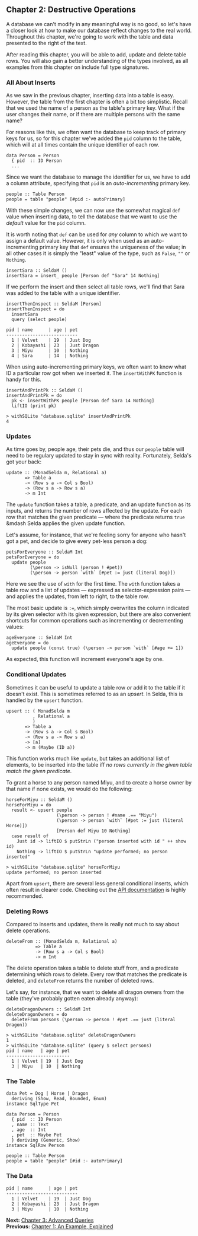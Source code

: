 <div class="pane" id="left">

## Chapter 2: Destructive Operations

A database we can't modify in any meaningful way is no good, so let's
have a closer look at how to make our database reflect changes to the real world.
Throughout this chapter, we're going to work with the table and data presented
to the right of the text.

After reading this chapter, you will be able to add, update and delete
table rows. You will also gain a better understanding of the types involved,
as all examples from this chapter on include full type signatures.

### All About Inserts

As we saw in the previous chapter, inserting data into a table is easy.
However, the table from the first chapter is often a bit too simplistic.
Recall that we used the name of a person as the table's primary key.
What if the user changes their name, or if there are multiple persons with
the same name?

For reasons like this, we often want the database to keep track of primary
keys for us, so for this chapter we've added the `pid` column to the table,
which will at all times contain the unique identifier of each row.

```language-haskell
data Person = Person
  { pid  :: ID Person
  ...
```

Since we want the database to manage the identifier for us, we have to add a
column attribute, specifying that `pid` is an *auto-incrementing* primary key.

```language-haskell
people :: Table Person
people = table "people" [#pid :- autoPrimary]
```

With these simple changes, we can now use the somewhat magical `def` value when
inserting data, to tell the database that we want to use the *default* value
for the `pid` column.

It is worth noting that `def` can be used for *any* column to which we want to
assign a default value. However, it is only when used as an auto-incrementing
primary key that `def` ensures the uniqueness of the value; in all other cases
it is simply the "least" value of the type, such as `False`, `""` or `Nothing`.

```language-haskell
insertSara :: SeldaM ()
insertSara = insert_ people [Person def "Sara" 14 Nothing]
```

If we perform the insert and then select all table rows, we'll find that Sara
was added to the table with a unique identifier.

```language-haskell
insertThenInspect :: SeldaM [Person]
insertThenInspect = do
  insertSara
  query (select people)
```

```language-haskell
pid | name      | age | pet
---------------------------
  1 | Velvet    | 19  | Just Dog
  2 | Kobayashi | 23  | Just Dragon
  3 | Miyu      | 10  | Nothing
  4 | Sara      | 14  | Nothing
```

When using auto-incrementing primary keys, we often want to know what ID
a particular row got when we inserted it.
The `insertWithPK` function is handy for this.

```language-haskell
insertAndPrintPk :: SeldaM ()
insertAndPrintPk = do
  pk <- insertWithPK people [Person def Sara 14 Nothing]
  liftIO (print pk)
```
```language-haskell
> withSQLite "database.sqlite" insertAndPrintPk
4
```

### Updates

As time goes by, people age, their pets die, and thus our `people` table
will need to be regulary updated to stay in sync with reality.
Fortunately, Selda's got your back:

```language-haskell
update :: (MonadSelda m, Relational a)
       => Table a
       -> (Row s a -> Col s Bool)
       -> (Row s a -> Row s a)
       -> m Int
```

The `update` function takes a table, a predicate, and an update function as its
inputs, and returns the number of rows affected by the update.
For each row that matches the given predicate &mdash; where the predicate
returns `true` &mdash Selda applies the given update function.

Let's assume, for instance, that we're feeling sorry for anyone who hasn't got
a pet, and decide to give every pet-less person a dog:

```language-haskell
petsForEveryone :: SeldaM Int
petsForEveryone = do
  update people
         (\person -> isNull (person ! #pet))
         (\person -> person `with` [#pet := just (literal Dog)])
```

Here we see the use of `with` for the first time.
The `with` function takes a table row and a list of updates &mdash; expressed
as selector-expression pairs &mdash; and applies the updates,
from left to right, to the table row.

The most basic update is `:=`, which simply overwrites the column
indicated by its given selector with its given expression, but there are also
convenient shortcuts for common operations such as incrementing or decrementing
values:

```language-haskell
ageEveryone :: SeldaM Int
ageEveryone = do
  update people (const true) (\person -> person `with` [#age += 1])
```

As expected, this function will increment everyone's age by one.

### Conditional Updates

Sometimes it can be useful to update a table row *or* add it to the table if
it doesn't exist. This is sometimes referred to as an *upsert*.
In Selda, this is handled by the `upsert` function.

```language-haskell
upsert :: ( MonadSelda m
          , Relational a
          )
       => Table a
       -> (Row s a -> Col s Bool)
       -> (Row s a -> Row s a)
       -> [a]
       -> m (Maybe (ID a))
```

This function works much like `update`, but takes an additional list of elements,
to be inserted into the table iff *no rows currently in the given table match
the given predicate*.

To grant a horse to any person named Miyu, and to create a horse owner by that
name if none exists, we would do the following:

```language-haskell
horseForMiyu :: SeldaM ()
horseForMiyu = do
  result <- upsert people
                   (\person -> person ! #name .== "Miyu")
                   (\person -> person `with` [#pet := just (literal Horse)])
                   [Person def Miyu 10 Nothing]
  case result of
    Just id -> liftIO $ putStrLn ("person inserted with id " ++ show id)
    Nothing -> liftIO $ putStrLn "update performed; no person inserted"
```
```language-haskell
> withSQLite "database.sqlite" horseForMiyu
update performed; no person inserted
```

Apart from `upsert`, there are several less general conditional inserts, which
often result in clearer code.
Checking out the [API documentation](https://hackage.haskell.org/package/selda)
is highly recommended.

### Deleting Rows

Compared to inserts and updates, there is really not much to say about delete
operations.

```language-haskell
deleteFrom :: (MonadSelda m, Relational a)
           => Table a
           -> (Row s a -> Col s Bool)
           -> m Int
```

The delete operation takes a table to delete stuff from, and a predicate
determining which rows to delete.
Every row that matches the predicate is deleted, and `deleteFrom` returns
the number of deleted rows.

Let's say, for instance, that we want to delete all dragon owners from the
table (they've probably gotten eaten already anyway):

```language-haskell
deleteDragonOwners :: SeldaM Int
deleteDragonOwners = do
  deleteFrom persons (\person -> person ! #pet .== just (literal Dragon))
```
```language-haskell
> withSQLite "database.sqlite" deleteDragonOwners
1
> withSQLite "database.sqlite" (query $ select persons)
pid | name   | age | pet
------------------------
  1 | Velvet | 19  | Just Dog
  3 | Miyu   | 10  | Nothing
```

</div>

<div class="pane fixed" id="right">

### The Table

```language-haskell
data Pet = Dog | Horse | Dragon
  deriving (Show, Read, Bounded, Enum)
instance SqlType Pet

data Person = Person
  { pid  :: ID Person
  , name :: Text
  , age  :: Int
  , pet  :: Maybe Pet
  } deriving (Generic, Show)
instance SqlRow Person

people :: Table Person
people = table "people" [#id :- autoPrimary]
```

### The Data

```language-haskell
pid | name      | age | pet
---------------------------
  1 | Velvet    | 19  | Just Dog
  2 | Kobayashi | 23  | Just Dragon
  3 | Miyu      | 10  | Nothing
```

**Next:** [Chapter 3: Advanced Queries](tutorial/ch3-advanced-queries)<br>
**Previous:** [Chapter 1: An Example, Explained](tutorial/ch1-example-explained)

</div>
